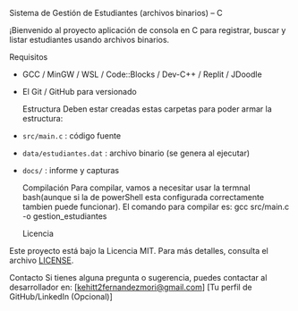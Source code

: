   Sistema de Gestión de Estudiantes (archivos binarios) – C

¡Bienvenido al proyecto aplicación de consola en C para registrar, buscar y listar estudiantes usando archivos binarios.

   Requisitos
- GCC / MinGW / WSL / Code::Blocks / Dev-C++ / Replit / JDoodle
- El Git / GitHub para versionado

   Estructura
Deben estar creadas estas carpetas para poder armar la estructura:
- `src/main.c` : código fuente
- `data/estudiantes.dat` : archivo binario (se genera al ejecutar)
- `docs/` : informe y capturas

   Compilación
Para compilar, vamos a necesitar usar la termnal bash(aunque si la de powerShell esta  configurada correctamente tambien puede funcionar).
El comando para compilar es: gcc src/main.c -o gestion_estudiantes

   Licencia

Este proyecto está bajo la Licencia MIT. Para más detalles, consulta el archivo [LICENSE](LICENSE).



   Contacto
Si tienes alguna pregunta o sugerencia, puedes contactar al desarrollador en:
  [kehitt2fernandezmori@gmail.com]
  [Tu perfil de GitHub/LinkedIn (Opcional)]
